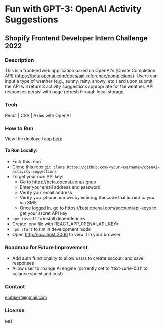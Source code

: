 # Fun with GPT-3: OpenAI Activity Suggestions
## Shopify Frontend Developer Intern Challenge 2022

### Description
This is a frontend web application based on OpenAI's [Create Completion API] (https://beta.openai.com/docs/api-reference/completions). Users can input a type of weather (e.g., sunny, rainy, snowy, etc.) and upon submit, the API will return 3 activity suggestions appropriate for the weather. API responses persist with page refresh through local storage. 

### Tech 
React | CSS | Axios with OpenAI

### How to Run
View the deployed app [here](link)

#### To Run Locally:
- Fork this repo
- Clone this repo `git clone https://github.com/<your-username>/openAI-activity-suggestions`
- To get your own API key:
  - Go to https://beta.openai.com/signup
  - Enter your email address and password
  - Verify your email address
  - Verify your phone number by entering the code that is sent to you via SMS
  - Once logged in, go to https://beta.openai.com/account/api-keys to get your secret API key
- `npm install` to install dependencies
- Create .env file with REACT_APP_OPENAI_API_KEY=<your-secret-key-here>
- `npm start` to run in development mode
- Open [http://localhost:3000](http://localhost:3000) to view it in your browser.

### Roadmap for Future Improvement
- Add auth functionality to allow users to create account and save responses
- Allow user to change AI engine (currently set to 'text-curie-001' to balance speed and cost)
  
### Contact
elubkert@gmail.com

### License
MIT








